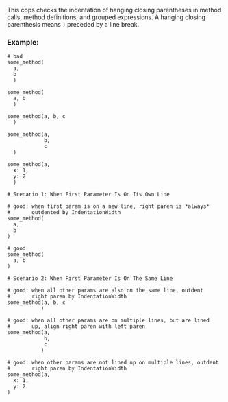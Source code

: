 This cops checks the indentation of hanging closing parentheses in
method calls, method definitions, and grouped expressions. A hanging
closing parenthesis means `)` preceded by a line break.

### Example:

    # bad
    some_method(
      a,
      b
      )

    some_method(
      a, b
      )

    some_method(a, b, c
      )

    some_method(a,
                b,
                c
      )

    some_method(a,
      x: 1,
      y: 2
      )

    # Scenario 1: When First Parameter Is On Its Own Line

    # good: when first param is on a new line, right paren is *always*
    #       outdented by IndentationWidth
    some_method(
      a,
      b
    )

    # good
    some_method(
      a, b
    )

    # Scenario 2: When First Parameter Is On The Same Line

    # good: when all other params are also on the same line, outdent
    #       right paren by IndentationWidth
    some_method(a, b, c
               )

    # good: when all other params are on multiple lines, but are lined
    #       up, align right paren with left paren
    some_method(a,
                b,
                c
               )

    # good: when other params are not lined up on multiple lines, outdent
    #       right paren by IndentationWidth
    some_method(a,
      x: 1,
      y: 2
    )

